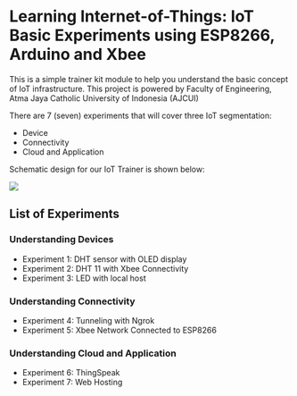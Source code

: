 # Learning Internet-of-Things: IoT Basic Experiments using ESP8266, Arduino and Xbee
This is a simple trainer kit module to help you understand the basic concept of IoT infrastructure. 
This project is powered by Faculty of Engineering, Atma Jaya Catholic University of Indonesia (AJCUI)

There are 7 (seven) experiments that will cover three IoT segmentation:
- Device
- Connectivity
- Cloud and Application

Schematic design for our IoT Trainer is shown below:

<a href="https://sites.google.com/view/telecom-uaj/home"><img src="https://user-images.githubusercontent.com/61287961/84853850-54a07a00-b08a-11ea-8b37-b01b3b5806c9.JPG"></a>

## List of Experiments

### Understanding Devices

- Experiment 1: DHT sensor with OLED display
- Experiment 2: DHT 11 with Xbee Connectivity
- Experiment 3: LED with local host


### Understanding Connectivity 

- Experiment 4: Tunneling with Ngrok
- Experiment 5: Xbee Network Connected to ESP8266


### Understanding Cloud and Application

- Experiment 6: ThingSpeak
- Experiment 7: Web Hosting

